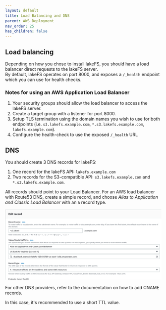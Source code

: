 ```yaml
---
layout: default
title: Load Balancing and DNS
parent: AWS Deployment
nav_order: 25
has_children: false
---
```


## Load balancing
Depending on how you chose to install lakeFS, you should have a load balancer direct requests to the lakeFS server.  
By default, lakeFS operates on port 8000, and exposes a `/_health` endpoint which you can use for health checks.

### Notes for using an AWS Application Load Balancer

1. Your security groups should allow the load balancer to access the lakeFS server.
1. Create a target group with a listener for port 8000.
1. Setup TLS termination using the domain names you wish to use for both endpoints (i.e. `s3.lakefs.example.com`, `*.s3.lakefs.example.com`, `lakefs.example.com`).
1. Configure the health-check to use the exposed `/_health` URL

## DNS

You should create 3 DNS records for lakeFS:
1. One record for the lakeFS API: `lakefs.example.com`
1. Two records for the S3-compatible API: `s3.lakefs.example.com` and `*.s3.lakefs.example.com`.

All records should point to your Load Balancer.
For an AWS load balancer with Route53 DNS, create a simple record, and choose *Alias to Application and Classic Load Balancer* with an `A` record type.

![Configuring a simple record in Route53](../assets/img/route53.png)

For other DNS providers, refer to the documentation on how to add CNAME records.

In this case, it's recommended to use a short TTL value.

 
